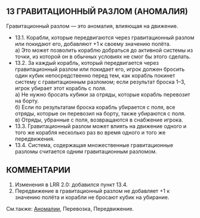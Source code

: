 13 ГРАВИТАЦИОННЫЙ РАЗЛОМ (АНОМАЛИЯ)
---

Гравитационный разлом — это аномалия, влияющая на движение.
* 13.1. Корабли, которые передвигаются через гравитационный разлом или покидают его, добавляют +1 к своему значению полёта.  
 а) Это может позволить кораблю добраться до активной системы из точки, из которой он в обычных условиях не смог бы этого сделать.
* 13.2. За каждый корабль, который передвигается через гравитационный разлом или покидает его, игрок должен бросить один кубик непосредственно перед тем, как корабль 
покинет систему с гравитационным разломом; если результат броска 1–3, игрок убирает этот корабль с поля.  
 а) Не нужно бросать кубики за отряды, которые корабль перевозит на борту.  
 б) Если по результатам броска корабль убирается с поля, все отряды, которые он перевозил на борту, также убираются с поля.  
 в) Отряды, убранные с поля, возвращаются в снабжение игрока.
* 13.3. Гравитационный разлом может влиять на движение одного и того же корабля несколько раз во время одного и того же передвижения.
* 13.4. Система, содержащая множественные гравитационные разломы считается одним гравитационным разломом.
  
КОММЕНТАРИИ
---
1) Изменения в LRR 2.0: добавился пункт 13.4.
2) Передвижение в гравитационный разлом не добавляет +1 к значению полёта и корабли не бросают кубик на убирание.

См.также: [Аномалии](anomalies.md), Перевозка, Передвижение.
